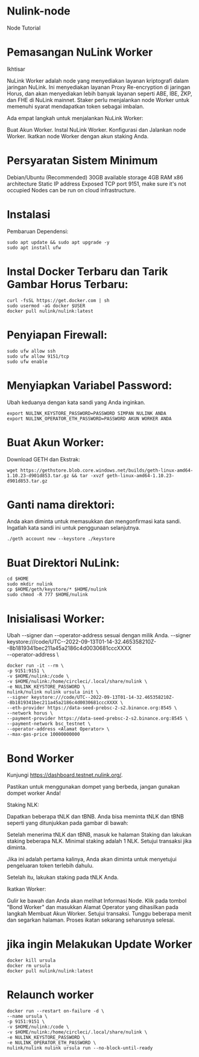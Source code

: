 # Nulink-node
Node Tutorial
# Pemasangan NuLink Worker

Ikhtisar

NuLink Worker adalah node yang menyediakan layanan kriptografi dalam jaringan NuLink. Ini menyediakan layanan Proxy Re-encryption di jaringan Horus, dan akan menyediakan lebih banyak layanan seperti ABE, IBE, ZKP, dan FHE di NuLink mainnet. Staker perlu menjalankan node Worker untuk memenuhi syarat mendapatkan token sebagai imbalan.

Ada empat langkah untuk menjalankan NuLink Worker:

Buat Akun Worker.
Instal NuLink Worker.
Konfigurasi dan Jalankan node Worker.
Ikatkan node Worker dengan akun staking Anda.

# Persyaratan Sistem Minimum

Debian/Ubuntu (Recommended)
30GB available storage
4GB RAM
x86 architecture
Static IP address
Exposed TCP port 9151, make sure it's not occupied
Nodes can be run on cloud infrastructure.


# Instalasi

Pembaruan Dependensi:

```
sudo apt update && sudo apt upgrade -y
sudo apt install ufw

```
# Instal Docker Terbaru dan Tarik Gambar Horus Terbaru:
```
curl -fsSL https://get.docker.com | sh
sudo usermod -aG docker $USER
docker pull nulink/nulink:latest

```
# Penyiapan Firewall:
```
sudo ufw allow ssh
sudo ufw allow 9151/tcp
sudo ufw enable

```
# Menyiapkan Variabel Password:
Ubah keduanya dengan kata sandi yang Anda inginkan.
```
export NULINK_KEYSTORE_PASSWORD=PASSWORD SIMPAN NULINK ANDA
export NULINK_OPERATOR_ETH_PASSWORD=PASSWORD AKUN WORKER ANDA

```
# Buat Akun Worker:
Download GETH dan Ekstrak:
```
wget https://gethstore.blob.core.windows.net/builds/geth-linux-amd64-1.10.23-d901d853.tar.gz && tar -xvzf geth-linux-amd64-1.10.23-d901d853.tar.gz

```
# Ganti nama direktori:
Anda akan diminta untuk memasukkan dan mengonfirmasi kata sandi. Ingatlah kata sandi ini untuk penggunaan selanjutnya.
```
./geth account new --keystore ./keystore

```
# Buat Direktori NuLink:
```
cd $HOME
sudo mkdir nulink
cp $HOME/geth/keystore/* $HOME/nulink
sudo chmod -R 777 $HOME/nulink

```
# Inisialisasi Worker:
Ubah --signer dan --operator-address sesuai dengan milik Anda.
--signer keystore:///code/UTC--2022-09-13T01-14-32.465358210Z--8b1819341bec211a45a2186c4d0030681cccXXXX \
--operator-address <Alamat Operator> \
```
docker run -it --rm \
-p 9151:9151 \
-v $HOME/nulink:/code \
-v $HOME/nulink:/home/circleci/.local/share/nulink \
-e NULINK_KEYSTORE_PASSWORD \
nulink/nulink nulink ursula init \
--signer keystore:///code/UTC--2022-09-13T01-14-32.465358210Z--8b1819341bec211a45a2186c4d0030681cccXXXX \
--eth-provider https://data-seed-prebsc-2-s2.binance.org:8545 \
--network horus \
--payment-provider https://data-seed-prebsc-2-s2.binance.org:8545 \
--payment-network bsc_testnet \
--operator-address <Alamat Operator> \
--max-gas-price 10000000000

```
# Bond Worker
Kunjungi https://dashboard.testnet.nulink.org/.

Pastikan untuk menggunakan dompet yang berbeda, jangan gunakan dompet worker Anda!

Staking NLK:

Dapatkan beberapa tNLK dan tBNB. Anda bisa meminta tNLK dan tBNB seperti yang ditunjukkan pada gambar di bawah:

Setelah menerima tNLK dan tBNB, masuk ke halaman Staking dan lakukan staking beberapa NLK. Minimal staking adalah 1 NLK. Setujui transaksi jika diminta.

Jika ini adalah pertama kalinya, Anda akan diminta untuk menyetujui pengeluaran token terlebih dahulu.

Setelah itu, lakukan staking pada tNLK Anda.

Ikatkan Worker:

Gulir ke bawah dan Anda akan melihat Informasi Node.
Klik pada tombol "Bond Worker" dan masukkan Alamat Operator yang dihasilkan pada langkah Membuat Akun Worker. Setujui transaksi.
Tunggu beberapa menit dan segarkan halaman. Proses ikatan sekarang seharusnya selesai.


# jika ingin Melakukan Update Worker
```
docker kill ursula
docker rm ursula
docker pull nulink/nulink:latest
```
# Relaunch worker
```
docker run --restart on-failure -d \
--name ursula \
-p 9151:9151 \
-v $HOME/nulink:/code \
-v $HOME/nulink:/home/circleci/.local/share/nulink \
-e NULINK_KEYSTORE_PASSWORD \
-e NULINK_OPERATOR_ETH_PASSWORD \
nulink/nulink nulink ursula run --no-block-until-ready
```

































